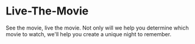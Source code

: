 # Live-The-Movie
See the movie, live the movie. Not only will we help you determine which movie to watch, we'll help you create a unique night to remember.
